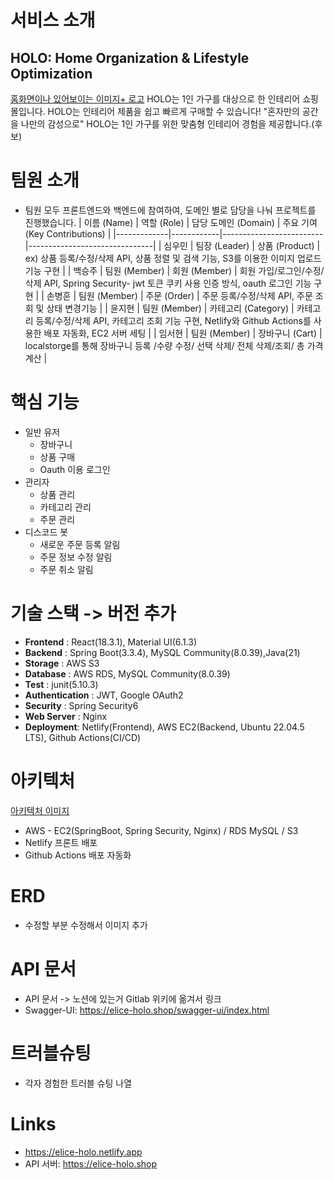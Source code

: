 # 서비스 소개
## HOLO: Home Organization & Lifestyle Optimization
[홈화면이나 있어보이는 이미지+ 로고](~~~~~)
HOLO는 1인 가구를 대상으로 한 인테리어 쇼핑몰입니다.
HOLO는 인테리어 제품을 쉽고 빠르게 구매할 수 있습니다!
"혼자만의 공간을 나만의 감성으로" HOLO는 1인 가구를 위한 맞춤형 인테리어 경험을 제공합니다.(후보)

# 팀원 소개
- 팀원 모두 프론트엔드와 백엔드에 참여하여, 도메인 별로 담당을 나눠 프로젝트를 진행했습니다.
  | 이름 (Name)  | 역할 (Role)  | 담당 도메인 (Domain)      | 주요 기여 (Key Contributions) |
  |-------------|------------|-------------------------|-------------------------------|
  | 심우민       | 팀장 (Leader) | 상품 (Product)          | ex) 상품 등록/수정/삭제 API, 상품 정렬 및 검색 기능, S3를 이용한 이미지 업로드 기능 구현 |
  | 백승주       | 팀원 (Member) | 회원 (Member)           |  회원 가입/로그인/수정/ 삭제 API, Spring Security- jwt 토큰 쿠키 사용 인증 방식, oauth 로그인 기능 구현 |
  | 손병훈       | 팀원 (Member) | 주문 (Order)            |  주문 등록/수정/삭제 API, 주문 조회 및 상태 변경기능 |
  | 윤지현       | 팀원 (Member) | 카테고리 (Category)      | 카테고리 등록/수정/삭제 API, 카테고리 조회 기능 구현, Netlify와 Github Actions를 사용한 배포 자동화, EC2 서버 세팅 |
  | 임서현       | 팀원 (Member) | 장바구니 (Cart)          | localstorge를 통해 장바구니 등록 /수량 수정/ 선택 삭제/ 전체 삭제/조회/ 총 가격 계산 |

# 핵심 기능
- 일반 유저
    - 장바구니
    - 상품 구매
    - Oauth 이용 로그인
- 관리자
    - 상품 관리
    - 카테고리 관리
    - 주문 관리
- 디스코드 봇
	- 새로운 주문 등록 알림
	- 주문 정보 수정 알림
	- 주문 취소 알림
# 기술 스택 -> 버전 추가
- **Frontend** : React(18.3.1), Material UI(6.1.3)
- **Backend** : Spring Boot(3.3.4), MySQL Community(8.0.39),Java(21)
- **Storage** : AWS S3
- **Database** : AWS RDS, MySQL Community(8.0.39)
- **Test** : junit(5.10.3)
- **Authentication** : JWT, Google OAuth2
- **Security** : Spring Security6
- **Web Server** : Nginx
- **Deployment**: Netlify(Frontend), AWS EC2(Backend, Ubuntu 22.04.5 LTS), Github Actions(CI/CD)

# 아키텍처
[아키텍처 이미지](~~~)
- AWS - EC2(SpringBoot, Spring Security, Nginx) / RDS MySQL / S3
- Netlify 프론트 배포
- Github Actions 배포 자동화


# ERD
- 수정할 부분 수정해서 이미지 추가

# API 문서
- API 문서 -> 노션에 있는거 Gitlab 위키에 옮겨서 링크
- Swagger-UI: https://elice-holo.shop/swagger-ui/index.html

# 트러블슈팅
- 각자 경험한 트러블 슈팅 나열

# Links
- https://elice-holo.netlify.app
- API 서버: https://elice-holo.shop
